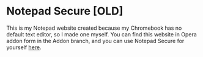 # Notepad Secure [OLD]
This is my Notepad website created because my Chromebook has no default text editor, so I made one myself. You can find this website in Opera addon form in the Addon branch, and you can use Notepad Secure for yourself [here](https://notepadsecure.cf/).
